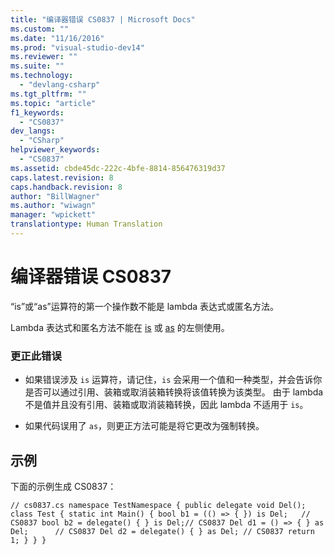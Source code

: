```yaml
---
title: "编译器错误 CS0837 | Microsoft Docs"
ms.custom: ""
ms.date: "11/16/2016"
ms.prod: "visual-studio-dev14"
ms.reviewer: ""
ms.suite: ""
ms.technology: 
  - "devlang-csharp"
ms.tgt_pltfrm: ""
ms.topic: "article"
f1_keywords: 
  - "CS0837"
dev_langs: 
  - "CSharp"
helpviewer_keywords: 
  - "CS0837"
ms.assetid: cbde45dc-222c-4bfe-8814-856476319d37
caps.latest.revision: 8
caps.handback.revision: 8
author: "BillWagner"
ms.author: "wiwagn"
manager: "wpickett"
translationtype: Human Translation
---
```

# 编译器错误 CS0837
“is”或“as”运算符的第一个操作数不能是 lambda 表达式或匿名方法。  
  
 Lambda 表达式和匿名方法不能在 [is](../../csharp/language-reference/keywords/is.md) 或 [as](../../csharp/language-reference/keywords/as.md) 的左侧使用。  
  
### 更正此错误  
  
-   如果错误涉及 `is` 运算符，请记住，`is` 会采用一个值和一种类型，并会告诉你是否可以通过引用、装箱或取消装箱转换将该值转换为该类型。 由于 lambda 不是值并且没有引用、装箱或取消装箱转换，因此 lambda 不适用于 `is`。  
  
-   如果代码误用了 `as`，则更正方法可能是将它更改为强制转换。  
  
## 示例  
 下面的示例生成 CS0837：  
  
```  
// cs0837.cs namespace TestNamespace { public delegate void Del(); class Test { static int Main() { bool b1 = (() => { }) is Del;   // CS0837 bool b2 = delegate() { } is Del;// CS0837 Del d1 = () => { } as Del;      // CS0837 Del d2 = delegate() { } as Del; // CS0837 return 1; } } }  
```